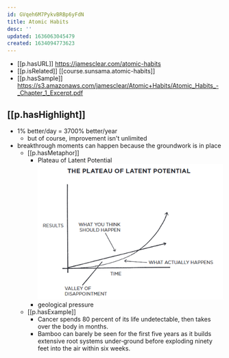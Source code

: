 ```yaml
---
id: GVqeh6M7PykvBRBp6yFdN
title: Atomic Habits
desc: ''
updated: 1636063045479
created: 1634094773623
---
```



- [[p.hasURL]] https://jamesclear.com/atomic-habits
- [[p.isRelated]] [[course.sunsama.atomic-habits]]
- [[p.hasSample]] https://s3.amazonaws.com/jamesclear/Atomic+Habits/Atomic_Habits_-_Chapter_1_Excerpt.pdf

## [[p.hasHighlight]]

- 1% better/day = 3700% better/year
  - but of course, improvement isn't unlimited
- breakthrough moments can happen because the groundwork is in place
  - [[p.hasMetaphor]] 
    - Plateau of Latent Potential ![](/assets/images/2021-11-04-14-57-10.png)
    - geological  pressure
  - [[p.hasExample]]
    - Cancer spends 80 percent of its life undetectable, then takes over the body in months. 
    - Bamboo can barely be seen for the first five years as it builds extensive root systems under‑ground before exploding ninety feet into the air within six weeks.

